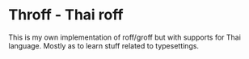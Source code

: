 # Throff - Thai roff
This is my own implementation of roff/groff but with supports for Thai language. Mostly as to learn stuff related to typesettings.
